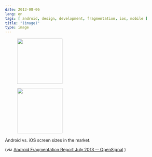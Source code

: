 ```yaml
---
date: 2013-08-06
lang: en
tags: [ android, design, development, fragmentation, ios, mobile ]
title: "(image)"
type: image
---
```


<figure>
<a
href="https://hugo.ferreira.cc/android-vs-ios-screen-sizes-in-the-market-via/attachment/402/"
rel="attachment"><img
src="https://hugo.ferreira.cc/wp-content/uploads/2013/08/tumblr_mr4446vkzE1qz82meo1_540-150x150.png"
width="150" height="150" /></a></figure>

<figure>
<a
href="https://hugo.ferreira.cc/android-vs-ios-screen-sizes-in-the-market-via/attachment/403/"
rel="attachment"><img
src="https://hugo.ferreira.cc/wp-content/uploads/2013/08/tumblr_mr4446vkzE1qz82meo2_500-150x150.png"
width="150" height="150" /></a></figure>

Android vs. iOS screen sizes in the market.

(via [Android Fragmentation Report July 2013 --
OpenSignal](http://opensignal.com/reports/fragmentation-2013/) )

